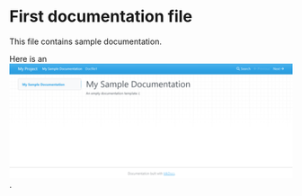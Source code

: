 # First documentation file

This file contains sample documentation.

Here is an ![awesome image](static/image.png).